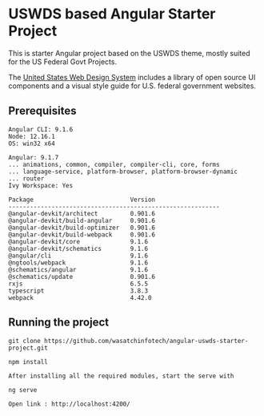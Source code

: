 # USWDS based Angular Starter Project

This is starter Angular project based on the USWDS theme, mostly suited for the US Federal Govt Projects.

The [United States Web Design System](https://designsystem.digital.gov) includes a library of open source UI components and a visual style guide for U.S. federal government websites.

## Prerequisites 

```
Angular CLI: 9.1.6
Node: 12.16.1
OS: win32 x64

Angular: 9.1.7
... animations, common, compiler, compiler-cli, core, forms
... language-service, platform-browser, platform-browser-dynamic
... router
Ivy Workspace: Yes

Package                           Version
-----------------------------------------------------------
@angular-devkit/architect         0.901.6
@angular-devkit/build-angular     0.901.6
@angular-devkit/build-optimizer   0.901.6
@angular-devkit/build-webpack     0.901.6
@angular-devkit/core              9.1.6
@angular-devkit/schematics        9.1.6
@angular/cli                      9.1.6
@ngtools/webpack                  9.1.6
@schematics/angular               9.1.6
@schematics/update                0.901.6
rxjs                              6.5.5
typescript                        3.8.3
webpack                           4.42.0

```

## Running the project

``` 
git clone https://github.com/wasatchinfotech/angular-uswds-starter-project.git

npm install

After installing all the required modules, start the serve with

ng serve 

Open link : http://localhost:4200/

```
